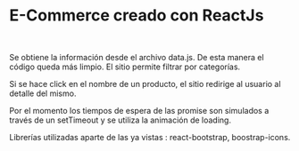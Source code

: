 # E-Commerce creado con ReactJs

<br>

Se obtiene la información desde el archivo data.js. De esta manera el código queda más limpio. El sitio permite filtrar por categorías. 

Si se hace click en el nombre de un producto, el sitio redirige al usuario al detalle del mismo.

Por el momento los tiempos de espera de las promise son simulados a través de un setTimeout y se utiliza la animación de loading.

Librerías utilizadas aparte de las ya vistas : react-bootstrap, boostrap-icons.
